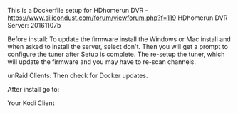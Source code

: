 This is a Dockerfile setup for HDhomerun DVR - https://www.silicondust.com/forum/viewforum.php?f=119
HDhomerun DVR Server: 20161107b

Before install:
To update the firmware install the Windows or Mac install and when asked to install the server, select don't.
Then you will get a prompt to configure the tuner after Setup is complete.
The re-setup the tuner, which will update the firmware and you may have to re-scan channels.

unRaid Clients:
Then check for Docker updates.


After install go to:

Your Kodi Client